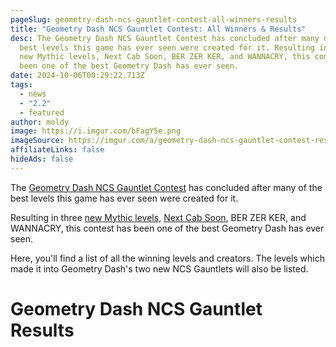 ```yaml
---
pageSlug: geometry-dash-ncs-gauntlet-contest-all-winners-results
title: "Geometry Dash NCS Gauntlet Contest: All Winners & Results"
desc: The Geometry Dash NCS Gauntlet Contest has concluded after many of the
  best levels this game has ever seen were created for it. Resulting in three
  new Mythic levels, Next Cab Soon, BER ZER KER, and WANNACRY, this contest has
  been one of the best Geometry Dash has ever seen.
date: 2024-10-06T00:29:22.713Z
tags:
  - news
  - "2.2"
  - featured
author: moldy
image: https://i.imgur.com/bFagY5e.png
imageSource: https://imgur.com/a/geometry-dash-ncs-gauntlet-contest-results-qmiNppY
affiliateLinks: false
hideAds: false
---
```

The [Geometry Dash NCS Gauntlet Contest](/posts/robtop-announces-geometry-dash-ncs-gauntlet-contest-with-3500-in-cash-prizes/) has concluded after many of the best levels this game has ever seen were created for it.

Resulting in three [new Mythic levels](/posts/rage-quit-by-bli-becomes-first-easy-mythic-level-in-geometry-dash/), [Next Cab Soon](/posts/ncs-mythic-level-next-cab-soon-becomes-7th-mythic-in-geometry-dash/), BER ZER KER, and WANNACRY, this contest has been one of the best Geometry Dash has ever seen.

Here, you'll find a list of all the winning levels and creators. The levels which made it into Geometry Dash's two new NCS Gauntlets will also be listed.

# Geometry Dash NCS Gauntlet Results


